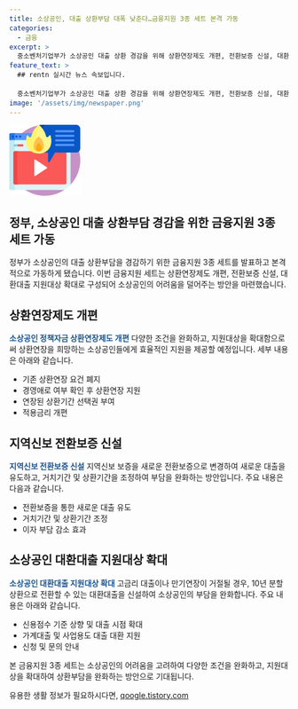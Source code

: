 ```yaml
---
title: 소상공인, 대출 상환부담 대폭 낮춘다…금융지원 3종 세트 본격 가동
categories:
  - 금융
excerpt: >
  중소벤처기업부가 소상공인 대출 상환 경감을 위해 상환연장제도 개편, 전환보증 신설, 대환대출 확대 3종 세트를 가동한다. 상환연장 지원대상을 확대하여 모든 소상공인이 지원받을 수 있도록 하고, 전환보증을 통해 새 대출 획득을 돕고, 대환대출로 10년 분할 상환 제도를 마련했다. 이에 따라 상환부담이 완화되고, 소상공인의 경영애로 여부를 확인하고 상환기간을 연장해주며, 상환연장 시 금리도 개편해 상환기간을 연장한 소상공인의 이자 부담도 낮출 계획이다. 이에 따라 기존 대출이나 만기연장이 거절된 대출은 10년 분할 상환으로 전환 가능하다.
feature_text: >
  ## rentn 실시간 뉴스 속보입니다.

  중소벤처기업부가 소상공인 대출 상환 경감을 위해 상환연장제도 개편, 전환보증 신설, 대환대출 확대 3종 세트를 가동한다. 상환연장 지원대상을 확대하여 모든 소상공인이 지원받을 수 있도록 하고, 전환보증을 통해 새 대출 획득을 돕고, 대환대출로 10년 분할 상환 제도를 마련했다. 이에 따라 상환부담이 완화되고, 소상공인의 경영애로 여부를 확인하고 상환기간을 연장해주며, 상환연장 시 금리도 개편해 상환기간을 연장한 소상공인의 이자 부담도 낮출 계획이다. 이에 따라 기존 대출이나 만기연장이 거절된 대출은 10년 분할 상환으로 전환 가능하다.
image: '/assets/img/newspaper.png'
---
```


<p><img src="/assets/img/news.png" alt="rentncar 속보" /></p>

<h2>정부, 소상공인 대출 상환부담 경감을 위한 금융지원 3종 세트 가동</h2>

<p>정부가 소상공인의 대출 상환부담을 경감하기 위한 금융지원 3종 세트를 발표하고 본격적으로 가동하게 됐습니다. 이번 금융지원 세트는 상환연장제도 개편, 전환보증 신설, 대환대출 지원대상 확대로 구성되어 소상공인의 어려움을 덜어주는 방안을 마련했습니다.</p>

<p data-ke-size="size16"></p>

<h2>상환연장제도 개편</h2>

<p><b><span style="color: #1a5490;">소상공인 정책자금 상환연장제도 개편</span></b>
다양한 조건을 완화하고, 지원대상을 확대함으로써 상환연장을 희망하는 소상공인들에게 효율적인 지원을 제공할 예정입니다. 세부 내용은 아래와 같습니다.</p>

<ul>
<li>기존 상환연장 요건 폐지</li>
<li>경영애로 여부 확인 후 상환연장 지원</li>
<li>연장된 상환기간 선택권 부여</li>
<li>적용금리 개편</li>
</ul>

<h2>지역신보 전환보증 신설</h2>

<p><b><span style="color: #1a5490;">지역신보 전환보증 신설</span></b>
지역신보 보증을 새로운 전환보증으로 변경하여 새로운 대출을 유도하고, 거치기간 및 상환기간을 조정하여 부담을 완화하는 방안입니다. 주요 내용은 다음과 같습니다.</p>

<ul>
<li>전환보증을 통한 새로운 대출 유도</li>
<li>거치기간 및 상환기간 조정</li>
<li>이자 부담 감소 효과</li>
</ul>

<h2>소상공인 대환대출 지원대상 확대</h2>

<p><b><span style="color: #1a5490;">소상공인 대환대출 지원대상 확대</span></b>
고금리 대출이나 만기연장이 거절될 경우, 10년 분할상환으로 전환할 수 있는 대환대출을 신설하여 소상공인의 부담을 완화합니다. 주요 내용은 아래와 같습니다.</p>

<ul>
<li>신용점수 기준 상향 및 대출 시점 확대</li>
<li>가계대출 및 사업용도 대출 대환 지원</li>
<li>신청 및 문의 안내</li>
</ul>

<p>본 금융지원 3종 세트는 소상공인의 어려움을 고려하여 다양한 조건을 완화하고, 지원대상을 확대하여 상환부담을 완화하는 방안으로 기대됩니다.</p>
유용한 생활 정보가 필요하시다면, <a href="https://qoogle.tistory.com" rel="dofollow">qoogle.tistory.com</a>


